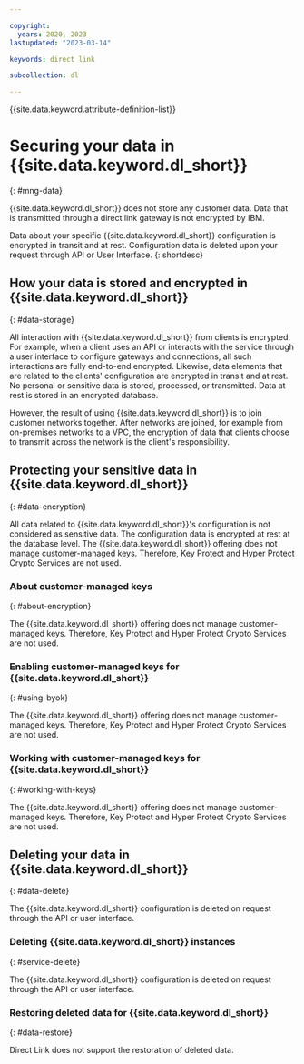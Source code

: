 ```yaml
---

copyright:
  years: 2020, 2023
lastupdated: "2023-03-14"

keywords: direct link

subcollection: dl

---
```


{{site.data.keyword.attribute-definition-list}}

# Securing your data in {{site.data.keyword.dl_short}}
{: #mng-data}

{{site.data.keyword.dl_short}} does not store any customer data. Data that is transmitted through a direct link gateway is not encrypted by IBM.

Data about your specific {{site.data.keyword.dl_short}} configuration is encrypted in transit and at rest. Configuration data is deleted upon your request through API or User Interface.
{: shortdesc}

## How your data is stored and encrypted in {{site.data.keyword.dl_short}}
{: #data-storage}

All interaction with {{site.data.keyword.dl_short}} from clients is encrypted. For example, when a client uses an API or interacts with the service through a user interface to configure gateways and connections, all such interactions are fully end-to-end encrypted. Likewise, data elements that are related to the clients' configuration are encrypted in transit and at rest. No personal or sensitive data is stored, processed, or transmitted. Data at rest is stored in an encrypted database.

However, the result of using {{site.data.keyword.dl_short}} is to join customer networks together. After networks are joined, for example from on-premises networks to a VPC, the encryption of data that clients choose to transmit across the network is the client's responsibility.

## Protecting your sensitive data in {{site.data.keyword.dl_short}}
{: #data-encryption}

All data related to {{site.data.keyword.dl_short}}'s configuration is not considered as sensitive data. The configuration data is encrypted at rest at the database level. The {{site.data.keyword.dl_short}} offering does not manage customer-managed keys. Therefore, Key Protect and Hyper Protect Crypto Services are not used.

### About customer-managed keys
{: #about-encryption}

The {{site.data.keyword.dl_short}} offering does not manage customer-managed keys. Therefore, Key Protect and Hyper Protect Crypto Services are not used.

### Enabling customer-managed keys for {{site.data.keyword.dl_short}}
{: #using-byok}

The {{site.data.keyword.dl_short}} offering does not manage customer-managed keys. Therefore, Key Protect and Hyper Protect Crypto Services are not used.

### Working with customer-managed keys for {{site.data.keyword.dl_short}}
{: #working-with-keys}

The {{site.data.keyword.dl_short}} offering does not manage customer-managed keys. Therefore, Key Protect and Hyper Protect Crypto Services are not used.

## Deleting your data in {{site.data.keyword.dl_short}}
{: #data-delete}

The {{site.data.keyword.dl_short}} configuration is deleted on request through the API or user interface.

### Deleting {{site.data.keyword.dl_short}} instances
{: #service-delete}

The {{site.data.keyword.dl_short}} configuration is deleted on request through the API or user interface.

### Restoring deleted data for {{site.data.keyword.dl_short}}
{: #data-restore}

Direct Link does not support the restoration of deleted data.
